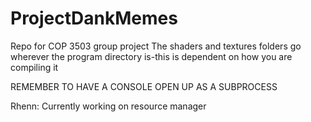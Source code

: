 # ProjectDankMemes
Repo for COP 3503 group project
The shaders and textures folders go wherever the program directory is-this is dependent on how you are compiling it

REMEMBER TO HAVE A CONSOLE OPEN UP AS A SUBPROCESS

Rhenn: Currently working on resource manager